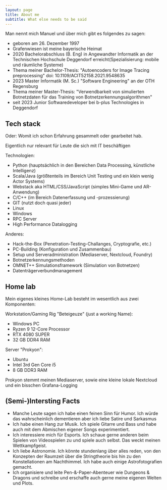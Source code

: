 ```yaml
---
layout: page
title: About me
subtitle: What else needs to be said
---
```


Man nennt mich Manuel und über mich gibt es folgendes zu sagen:

- geboren am 26. Dezember 1997
- Grafenwiesen ist meine bayerische Heimat
- 2020 Bachelorabschluss (B. Eng) in Angewandter Informatik an der Technischen Hochschule Deggendorf erreicht(Spezialisierung: mobile und räumliche Systeme)
- Thema meiner Bachelor-Thesis: "Autoencoders for Image Tracing preprocessing" doi: 10.1109/ACIT52158.2021.9548635
- 2023 Master Informatik (M. Sc.) "Software Engineering" an der OTH Regensburg
- Thema meiner Master-Thesis: "Verwendbarkeit von simulierten Botnetzdaten für das Training von Botnetzerkennungsalgorithmen"
- seit 2023 Junior Softwaredeveloper bei b-plus Technologies in Deggendorf

## Tech stack

Oder: Womit ich schon Erfahrung gesammelt oder gearbeitet hab.

Eigentlich nur relevant für Leute die sich mit IT beschäftigen

Technologien:

- Python (hauptsächlich in den Bereichen Data Processing, künstliche Intelligenz)
- Scala/Java (größtenteils im Bereich Unit Testing und ein klein wenig Actor Systems)
- Webstack aka HTML/CSS/JavaScript (simples Mini-Game und AR-Anwendung)
- C/C++ (im Bereich Datenerfassung und -prozessierung)
- GIT (nutzt doch quasi jeder)
- Linux
- Windows
- RPC Server
- High Performance Datalogging

Anderes:

- Hack-the-Box (Penetration-Testing-Challanges, Cryptografie, etc.)
- PC-Building (Konfiguration und Zusammenbau)
- Setup und Serveradministration (Mediaserver, Nextcloud, Foundry)
- Botnetzerkennungsmethoden
- OMNET++ Simulationsframework (Simulation von Botnetzen)
- Datenträgerverbundmanagement

## Home lab

 Mein eigenes kleines Home-Lab besteht im wesentlich aus zwei Komponenten:

Workstation/Gaming Rig "Beteigeuze" (just a working Name):

- Windows PC
- Ryzen 9 12-Core Processor
- RTX 4080 SUPER
- 32 GB DDR4 RAM

Server "Prokyon":

- Ubuntu
- Intel 3rd Gen Core i5
- 8 GB DDR3 RAM

Prokyon stemmt meinen Mediaserver, sowie eine kleine lokale Nextcloud und ein bisschen Grafana-Logging

## (Semi-)Intersting Facts

- Manche Leute sagen ich habe einen feinen Sinn für Humor. Ich würde das wahrscheinlich dementieren aber ich liebe Satire und Sarkasmus
- Ich habe einen Hang zur Musik. Ich spiele Gitarre und Bass und habe auch mit dem Abmischen eigener Songs experimentiert.
- Ich interessiere mich für Esports. Ich schaue gerne anderen beim Spielen von Videospielen zu und spiele auch selbst. Das weckt meinen Wettkampfgeist.
- Ich liebe Astronomie. Ich könnte stundenlang über alles reden, von den Konzepten der Raumzeit über die Stringtheorie bis hin zu den Konstellationen am Nachthimmel. Ich habe auch einige Astrofotografien gemacht.
- Ich organisiere und leite Pen-&-Paper-Abenteuer wie Dungeons & Dragons und schreibe und erschaffe auch gerne meine eigenen Welten und Plots.
